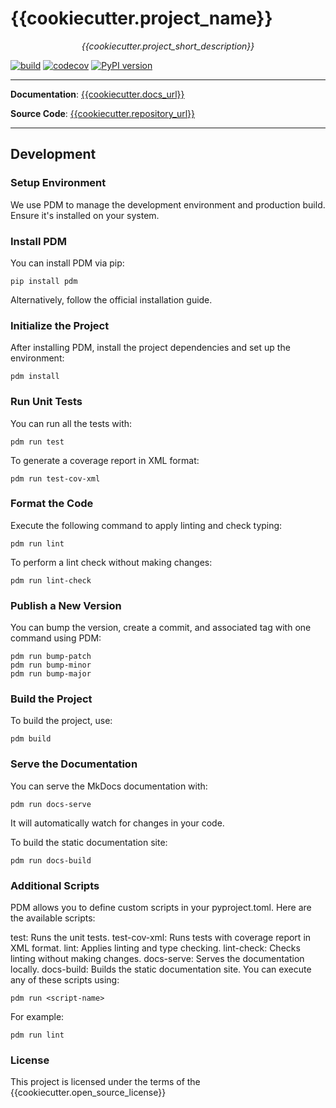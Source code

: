 # {{cookiecutter.project_name}}

<p align="center">
    <em>{{cookiecutter.project_short_description}}</em>
</p>

[![build]({{cookiecutter.repository_url}}/workflows/Build/badge.svg)]({{cookiecutter.repository_url}}/actions)
[![codecov](https://codecov.io/gh/{{cookiecutter.repository_name}}/branch/master/graph/badge.svg)](https://codecov.io/gh/{{cookiecutter.repository_name}}/branch/master)
[![PyPI version](https://badge.fury.io/py/{{cookiecutter.dist_name}}.svg)](https://badge.fury.io/py/{{cookiecutter.dist_name}})

---

**Documentation**: <a href="{{cookiecutter.docs_url}}" target="_blank">{{cookiecutter.docs_url}}</a>

**Source Code**: <a href="{{cookiecutter.repository_url}}" target="_blank">{{cookiecutter.repository_url}}</a>

---

## Development
### Setup Environment
We use PDM to manage the development environment and production build. Ensure it's installed on your system.

### Install PDM
You can install PDM via pip:
```
pip install pdm
```
Alternatively, follow the official installation guide.

### Initialize the Project
After installing PDM, install the project dependencies and set up the environment:
```
pdm install
```

### Run Unit Tests
You can run all the tests with:
```
pdm run test
```
To generate a coverage report in XML format:
```
pdm run test-cov-xml
```

### Format the Code
Execute the following command to apply linting and check typing:
```
pdm run lint
```
To perform a lint check without making changes:
```
pdm run lint-check
```

### Publish a New Version
You can bump the version, create a commit, and associated tag with one command using PDM:
```
pdm run bump-patch
pdm run bump-minor
pdm run bump-major
```


### Build the Project
To build the project, use:
```
pdm build
```

### Serve the Documentation
You can serve the MkDocs documentation with:
```
pdm run docs-serve
```
It will automatically watch for changes in your code.

To build the static documentation site:
```
pdm run docs-build
```

### Additional Scripts
PDM allows you to define custom scripts in your pyproject.toml. Here are the available scripts:

test: Runs the unit tests.
test-cov-xml: Runs tests with coverage report in XML format.
lint: Applies linting and type checking.
lint-check: Checks linting without making changes.
docs-serve: Serves the documentation locally.
docs-build: Builds the static documentation site.
You can execute any of these scripts using:
```
pdm run <script-name>
```
For example:
```
pdm run lint
```

### License
This project is licensed under the terms of the {{cookiecutter.open_source_license}}

